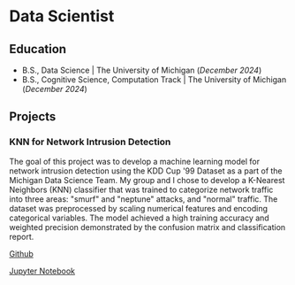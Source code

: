 # Data Scientist

## Education
- B.S., Data Science | The University of Michigan (_December 2024_)
- B.S., Cognitive Science, Computation Track | The University of Michigan (_December 2024_)

## Projects
### KNN for Network Intrusion Detection
The goal of this project was to develop a machine learning model for network intrusion detection using the KDD Cup '99 Dataset as a part of the Michigan Data Science Team. My group and I chose to develop a K-Nearest Neighbors (KNN) classifier that was trained to categorize network traffic into three areas: "smurf" and "neptune" attacks, and "normal" traffic. The dataset was preprocessed by scaling numerical features and encoding categorical variables. The model achieved a high training accuracy and weighted precision demonstrated by the confusion matrix and classification report.

[Github](https://github.com/shrutiswamis/shrutiswami.github.io/blob/main/network_intrusion_detection.ipynb)

[Jupyter Notebook](network_intrusion_detection.ipynb)





